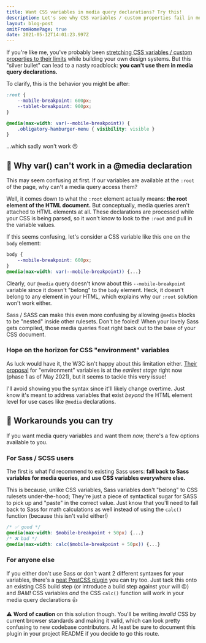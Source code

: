```yaml
---
title: Want CSS variables in media query declarations? Try this!
description: Let's see why CSS variables / custom properties fail in media queries + some workarounds to try
layout: blog-post
omitFromHomePage: true
date: 2021-05-12T14:01:23.997Z
---
```


If you're like me, you've probably been [stretching CSS variables / custom properties to their limits](https://bholmes.dev/blog/how-using-css-variables-cut-down-on-my-javascript/) while building your own design systems. But this "silver bullet" can lead to a nasty roadblock: **you can't use them in media query declarations.**

To clarify, this is the behavior you might be after:

```css
:root {
	--mobile-breakpoint: 600px;
	--tablet-breakpoint: 900px;
}

@media(max-width: var(--mobile-breakpoint)) {
	.obligatory-hamburger-menu { visibility: visible }
}
```

...which sadly won't work 😣

## 🙅 Why var() can't work in a @media declaration

This may seem confusing at first. If our variables are available at the `:root` of the page, why can't a media query access them?

Well, it comes down to what the `:root` element actually means: **the root element of the HTML document.** But conceptually, media queries aren't attached to HTML elements at all. These declarations are processed while your CSS is being parsed, so it won't know to look to the `:root` and pull in the variable values.

If this seems confusing, let's consider a CSS variable like this one on the `body` element:

```css
body {
	--mobile-breakpoint: 600px;
}
@media(max-width: var(--mobile-breakpoint)) {...}
```

Clearly, our `@media` query doesn't know about this `--mobile-breakpoint` variable since it doesn't "belong" to the `body` element. Heck, it doesn't belong to any element in your HTML, which explains why our `:root` solution won't work either.

Sass / SASS can make this even more confusing by allowing `@media` blocks to be "nested" inside other rulesets. Don't be fooled! When your lovely Sass gets compiled, those media queries float right back out to the base of your CSS document.

### Hope on the horizon for CSS "environment" variables

As luck would have it, the W3C isn't happy about this limitation either. [Their proposal](https://drafts.csswg.org/css-env-1/) for "environment" variables is at the _earliest stage_ right now (phase 1 as of May 2021), but it seems to tackle this very issue!

I'll avoid showing you the syntax since it'll likely change overtime. Just know it's meant to address variables that exist _beyond_ the HTML element level for use cases like `@media` declarations.

## 🤔 Workarounds you can try

If you want media query variables and want them _now,_ there's a few options available to you.

### For Sass / SCSS users

The first is what I'd recommend to existing Sass users: **fall back to Sass variables for media queries, and use CSS variables everywhere else.** 

This is because, unlike CSS variables, Sass variables don't "belong" to CSS rulesets under-the-hood; They're just a piece of syntactical sugar for SASS to pick up and "paste" in the correct value. Just know that you'll need to fall back to Sass for math calculations as well instead of using the `calc()` function (because this isn't valid either!)

```scss
/* ✅ good */
@media(max-width: $mobile-breakpoint + 50px) {...}
/* ❌ bad */
@media(max-width: calc($mobile-breakpoint + 50px)) {...}
```

### For anyone else

If you either don't use Sass or don't want 2 different syntaxes for your variables, there's a [neat PostCSS plugin](https://www.npmjs.com/package/postcss-media-variables) you can try too. Just tack this onto an existing CSS build step (or introduce a build step against your will 😣) and _BAM!_ CSS variables _and_ the CSS `calc()` function will work in your media query declarations 👍

⚠️ **Word of caution** on this solution though. You'll be writing _invalid_ CSS by current browser standards and making it valid, which can look pretty confusing to new codebase contributors. At least be sure to document this plugin in your project README if you decide to go this route.